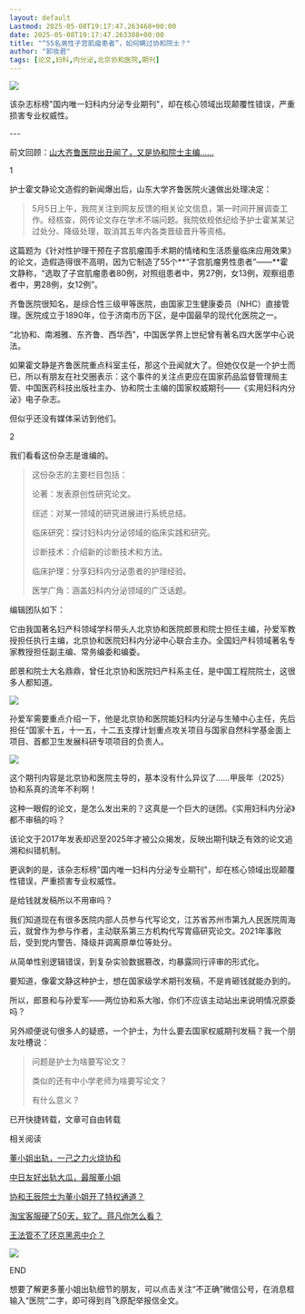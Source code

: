 ```yaml
---
layout: default
Lastmod: 2025-05-08T19:17:47.263468+00:00
date: 2025-05-08T19:17:47.263308+00:00
title: "“55名男性子宫肌瘤患者”，如何瞒过协和院士？"
author: "卸妆君"
tags: [论文,妇科,内分泌,北京协和医院,期刊]
---
```


  

![](https://images.weserv.nl/?url=https%3A//mmbiz.qpic.cn/mmbiz_jpg/pDsYZ9f7icsO5j7VY3x5zicTfZ0fstgZlvUdPhey5icTGE37hAWlsU3oTpvGBcvN8kyVzsufAvmgW1rvAKm7rsC3Q/0%3Fwx_fmt%3Djpeg%26from%3Dappmsg)

该杂志标榜"国内唯一妇科内分泌专业期刊"，却在核心领域出现颠覆性错误，严重损害专业权威性。

\---

前文回顾：[山大齐鲁医院出丑闻了，又是协和院士主编……](https://mp.weixin.qq.com/s?__biz=MzUzNjA0NDY4OA==&mid=2247484814&idx=1&sn=6c1b788dc6b9a7169ce7702d8796ebbc&scene=21#wechat_redirect)

1

护士霍文静论文造假的新闻爆出后，山东大学齐鲁医院火速做出处理决定：

> 5月5日上午，我院关注到网友反馈的相关论文信息，第一时间开展调查工作。经核查，网传论文存在学术不端问题。我院依规依纪给予护士霍某某记过处分、降级处理，取消其五年内各类晋级晋升等资格。

这篇题为《针对性护理干预在子宫肌瘤围手术期的情绪和生活质量临床应用效果》的论文，造假造得很不高明，因为它制造了55个**“子宫肌瘤男性患者”——**霍文静称，“选取了子宫肌瘤患者80例，对照组患者中，男27例，女13例，观察组患者中，男28例，女12例”。

齐鲁医院很知名，是综合性三级甲等医院，由国家卫生健康委员（NHC）直接管理。医院成立于1890年，位于济南市历下区，是中国最早的现代化医院之一。

“北协和、南湘雅、东齐鲁、西华西”，中国医学界上世纪曾有著名四大医学中心说法。

如果霍文静是齐鲁医院重点科室主任，那这个丑闻就大了。但她仅仅是一个护士而已，所以有朋友在社交圈表示：这个事件的关注点更应在国家药品监督管理局主管、中国医药科技出版社主办、协和院士主编的国家权威期刊——《实用妇科内分泌》电子杂志。

但似乎还没有媒体采访到他们。

2

我们看看这份杂志是谁编的。

> 这份杂志的主要栏目包括：
> 
> 论著：发表原创性研究论文。
> 
> 综述：对某一领域的研究进展进行系统总结。
> 
> 临床研究：探讨妇科内分泌领域的临床实践和研究。
> 
> 诊断技术：介绍新的诊断技术和方法。
> 
> 临床护理：分享妇科内分泌患者的护理经验。
> 
> 医学广角：涵盖妇科内分泌领域的广泛话题。

编辑团队如下：

它由我国著名妇产科领域学科带头人北京协和医院郎景和院士担任主编，孙爱军教授担任执行主编，北京协和医院妇科内分泌中心联合主办。全国妇产科领域著名专家教授担任副主编、常务编委和编委。

郎景和院士大名鼎鼎，曾任北京协和医院妇产科系主任，是中国工程院院士，这很多人都知道。

![](https://images.weserv.nl/?url=https%3A//mmbiz.qpic.cn/mmbiz_png/pDsYZ9f7icsO5j7VY3x5zicTfZ0fstgZlvFefDxia3YMHOWVfZryYrJT7bqqJacjmbn6MXXcxYPGNfIMzJTkmrxmQ/0%3Fwx_fmt%3Dpng%26from%3Dappmsg)

孙爱军需要重点介绍一下，他是北京协和医院能妇科内分泌与生殖中心主任，先后担任“国家十五，十一五，十二五支撑计划重点攻关项目与国家自然科学基金面上项目、首都卫生发展科研专项项目的负责人。

![](https://images.weserv.nl/?url=https%3A//mmbiz.qpic.cn/mmbiz_jpg/pDsYZ9f7icsO5j7VY3x5zicTfZ0fstgZlvINasRFSYFicHTE1hibjgM20qpjgXTicxfm4oJHqOTMH92jWXV2L7lNpUA/0%3Fwx_fmt%3Djpeg%26from%3Dappmsg)

这个期刊内容是北京协和医院主导的，基本没有什么异议了……甲辰年（2025）协和系真的流年不利啊！

这种一眼假的论文，是怎么发出来的？这真是一个巨大的谜团。《实用妇科内分泌》都不审稿的吗？

该论文于2017年发表却迟至2025年才被公众揭发，反映出期刊缺乏有效的论文追溯和纠错机制。

更讽刺的是，该杂志标榜"国内唯一妇科内分泌专业期刊"，却在核心领域出现颠覆性错误，严重损害专业权威性。

是给钱就发稿所以不用审吗？

我们知道现在有很多医院内部人员参与代写论文，江苏省苏州市第九人民医院周海云，就曾作为参与作者，主动联系第三方机构代写胃癌研究论文。2021年事败后，受到党内警告、降级并调离原单位等处分。

从简单性别逻辑错误，到复杂实验数据篡改，均暴露同行评审的形式化。

要知道，像霍文静这种护士，想在国家级学术期刊发稿，不是肯砸钱就能办到的。

所以，郎景和与孙爱军——两位协和系大咖，你们不应该主动站出来说明情况原委吗？

另外顺便说句很多人的疑惑，一个护士，为什么要去国家权威期刊发稿？我一个朋友吐槽说：

> 问题是护士为啥要写论文？
> 
> 类似的还有中小学老师为啥要写论文？
> 
> 有什么意义？

已开快捷转载，文章可自由转载

相关阅读

[董小姐出轨，一己之力火烧协和](https://mp.weixin.qq.com/s?__biz=MzU0MTA0NjIyMw==&mid=2247484577&idx=1&sn=e3ab9e68c8dc2688c26646a2d0f79028&scene=21#wechat_redirect)

[中日友好出轨大瓜，最服董小姐](https://mp.weixin.qq.com/s?__biz=MzU0MTA0NjIyMw==&mid=2247484560&idx=1&sn=b197dc0b78bcb166ff9e838671359ffa&scene=21#wechat_redirect)

[协和王辰院士为董小姐开了特权通道？](https://mp.weixin.qq.com/s?__biz=MzU0MTA0NjIyMw==&mid=2247484591&idx=1&sn=15a8968b7b02fb6765131e4f0bca5342&scene=21#wechat_redirect)

[淘宝客服硬了50天，软了。蒋凡你怎么看？](https://mp.weixin.qq.com/s?__biz=MzUzNjA0NDY4OA==&mid=2247484585&idx=1&sn=3aab6703407b2a8dbd8b4841e5d04eb2&scene=21#wechat_redirect)

[王法管不了环京黑恶中介？](https://mp.weixin.qq.com/s?__biz=MzUzNjA0NDY4OA==&mid=2247484566&idx=1&sn=60346f06ec317f53957064079e26c200&scene=21#wechat_redirect)

![](https://images.weserv.nl/?url=https%3A//mmbiz.qpic.cn/mmbiz_png/laADTC8BCK4s6XTkV1zgY7Ndw3fVeyGpxIIj30oUzpUnwIcafcXhx66GztUhxGc2FM8I09uwLbMwUFOQfZVGcg/640%3Fwx_fmt%3Dpng)

END

想要了解更多董小姐出轨细节的朋友，可以点击关注“不正确”微信公号，在消息框输入“医院”二字，即可得到肖飞原配举报信全文。

